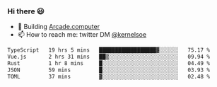 ### Hi there 😃

- 🔨 Building [Arcade.computer](https://arcade.computer)
- 📫 How to reach me: twitter DM [@kernelsoe](https://twitter.com/kernelsoe)

<!--START_SECTION:waka-->

```txt
TypeScript   19 hrs 5 mins   ██████████████████▓░░░░░░   75.17 %
Vue.js       2 hrs 31 mins   ██▒░░░░░░░░░░░░░░░░░░░░░░   09.94 %
Rust         1 hr 8 mins     █░░░░░░░░░░░░░░░░░░░░░░░░   04.49 %
JSON         59 mins         █░░░░░░░░░░░░░░░░░░░░░░░░   03.93 %
TOML         37 mins         ▓░░░░░░░░░░░░░░░░░░░░░░░░   02.48 %
```

<!--END_SECTION:waka-->
